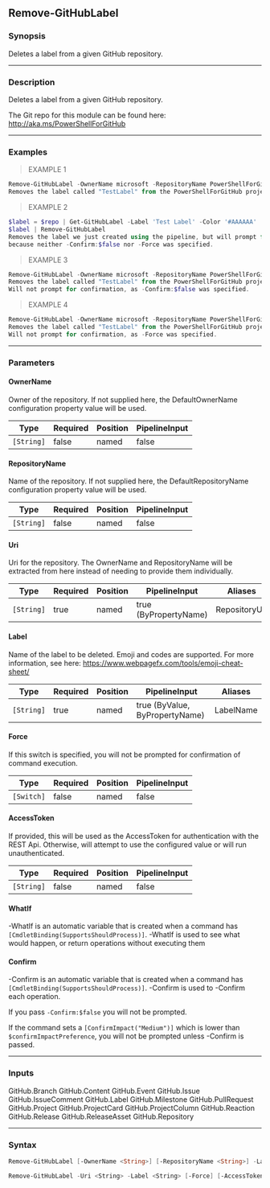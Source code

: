 Remove-GitHubLabel
------------------

### Synopsis
Deletes a label from a given GitHub repository.

---

### Description

Deletes a label from a given GitHub repository.

The Git repo for this module can be found here: http://aka.ms/PowerShellForGitHub

---

### Examples
> EXAMPLE 1

```PowerShell
Remove-GitHubLabel -OwnerName microsoft -RepositoryName PowerShellForGitHub -Label TestLabel
Removes the label called "TestLabel" from the PowerShellForGitHub project.
```
> EXAMPLE 2

```PowerShell
$label = $repo | Get-GitHubLabel -Label 'Test Label' -Color '#AAAAAA'
$label | Remove-GitHubLabel
Removes the label we just created using the pipeline, but will prompt for confirmation
because neither -Confirm:$false nor -Force was specified.
```
> EXAMPLE 3

```PowerShell
Remove-GitHubLabel -OwnerName microsoft -RepositoryName PowerShellForGitHub -Label TestLabel -Confirm:$false
Removes the label called "TestLabel" from the PowerShellForGitHub project.
Will not prompt for confirmation, as -Confirm:$false was specified.
```
> EXAMPLE 4

```PowerShell
Remove-GitHubLabel -OwnerName microsoft -RepositoryName PowerShellForGitHub -Label TestLabel -Force
Removes the label called "TestLabel" from the PowerShellForGitHub project.
Will not prompt for confirmation, as -Force was specified.
```

---

### Parameters
#### **OwnerName**
Owner of the repository.
If not supplied here, the DefaultOwnerName configuration property value will be used.

|Type      |Required|Position|PipelineInput|
|----------|--------|--------|-------------|
|`[String]`|false   |named   |false        |

#### **RepositoryName**
Name of the repository.
If not supplied here, the DefaultRepositoryName configuration property value will be used.

|Type      |Required|Position|PipelineInput|
|----------|--------|--------|-------------|
|`[String]`|false   |named   |false        |

#### **Uri**
Uri for the repository.
The OwnerName and RepositoryName will be extracted from here instead of needing to provide
them individually.

|Type      |Required|Position|PipelineInput        |Aliases      |
|----------|--------|--------|---------------------|-------------|
|`[String]`|true    |named   |true (ByPropertyName)|RepositoryUrl|

#### **Label**
Name of the label to be deleted.
Emoji and codes are supported.  For more information, see here: https://www.webpagefx.com/tools/emoji-cheat-sheet/

|Type      |Required|Position|PipelineInput                 |Aliases  |
|----------|--------|--------|------------------------------|---------|
|`[String]`|true    |named   |true (ByValue, ByPropertyName)|LabelName|

#### **Force**
If this switch is specified, you will not be prompted for confirmation of command execution.

|Type      |Required|Position|PipelineInput|
|----------|--------|--------|-------------|
|`[Switch]`|false   |named   |false        |

#### **AccessToken**
If provided, this will be used as the AccessToken for authentication with the
REST Api.  Otherwise, will attempt to use the configured value or will run unauthenticated.

|Type      |Required|Position|PipelineInput|
|----------|--------|--------|-------------|
|`[String]`|false   |named   |false        |

#### **WhatIf**
-WhatIf is an automatic variable that is created when a command has ```[CmdletBinding(SupportsShouldProcess)]```.
-WhatIf is used to see what would happen, or return operations without executing them
#### **Confirm**
-Confirm is an automatic variable that is created when a command has ```[CmdletBinding(SupportsShouldProcess)]```.
-Confirm is used to -Confirm each operation.

If you pass ```-Confirm:$false``` you will not be prompted.

If the command sets a ```[ConfirmImpact("Medium")]``` which is lower than ```$confirmImpactPreference```, you will not be prompted unless -Confirm is passed.

---

### Inputs
GitHub.Branch
GitHub.Content
GitHub.Event
GitHub.Issue
GitHub.IssueComment
GitHub.Label
GitHub.Milestone
GitHub.PullRequest
GitHub.Project
GitHub.ProjectCard
GitHub.ProjectColumn
GitHub.Reaction
GitHub.Release
GitHub.ReleaseAsset
GitHub.Repository

---

### Syntax
```PowerShell
Remove-GitHubLabel [-OwnerName <String>] [-RepositoryName <String>] -Label <String> [-Force] [-AccessToken <String>] [-WhatIf] [-Confirm] [<CommonParameters>]
```
```PowerShell
Remove-GitHubLabel -Uri <String> -Label <String> [-Force] [-AccessToken <String>] [-WhatIf] [-Confirm] [<CommonParameters>]
```
